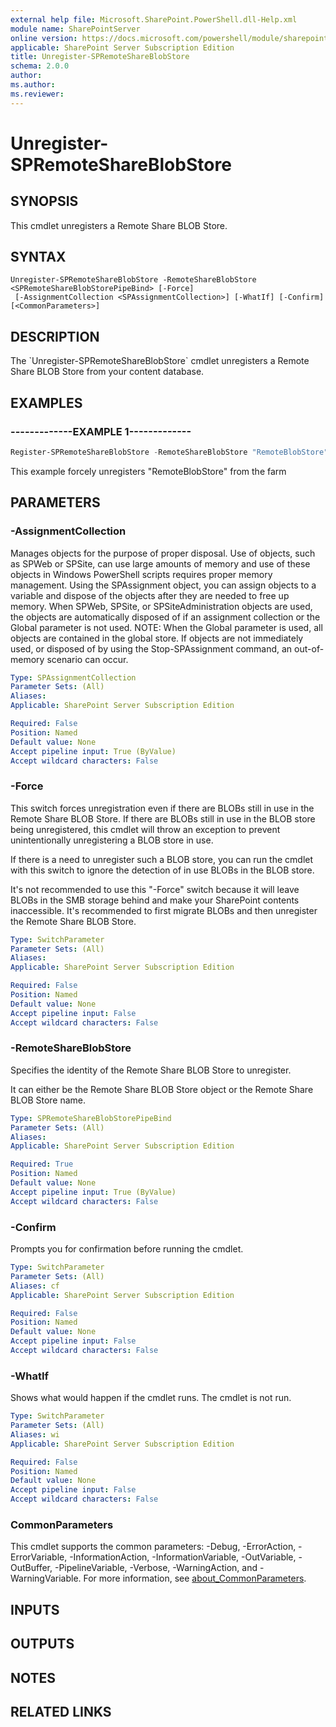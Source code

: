 ```yaml
---
external help file: Microsoft.SharePoint.PowerShell.dll-Help.xml
module name: SharePointServer
online version: https://docs.microsoft.com/powershell/module/sharepoint-server/unregister-spremoteshareblobstore
applicable: SharePoint Server Subscription Edition
title: Unregister-SPRemoteShareBlobStore
schema: 2.0.0
author:
ms.author:
ms.reviewer:
---
```


# Unregister-SPRemoteShareBlobStore

## SYNOPSIS
This cmdlet unregisters a Remote Share BLOB Store.

## SYNTAX

```
Unregister-SPRemoteShareBlobStore -RemoteShareBlobStore <SPRemoteShareBlobStorePipeBind> [-Force]
 [-AssignmentCollection <SPAssignmentCollection>] [-WhatIf] [-Confirm] [<CommonParameters>]
```

## DESCRIPTION
The \`Unregister-SPRemoteShareBlobStore\` cmdlet unregisters a Remote Share BLOB Store from your content database.

## EXAMPLES

### -------------EXAMPLE 1------------- 
```powershell
Register-SPRemoteShareBlobStore -RemoteShareBlobStore "RemoteBlobStore" -Force
```

This example forcely unregisters "RemoteBlobStore" from the farm

## PARAMETERS

### -AssignmentCollection
Manages objects for the purpose of proper disposal.
Use of objects, such as SPWeb or SPSite, can use large amounts of memory and use of these objects in Windows PowerShell scripts requires proper memory management.
Using the SPAssignment object, you can assign objects to a variable and dispose of the objects after they are needed to free up memory.
When SPWeb, SPSite, or SPSiteAdministration objects are used, the objects are automatically disposed of if an assignment collection or the Global parameter is not used.
NOTE: When the Global parameter is used, all objects are contained in the global store.
If objects are not immediately used, or disposed of by using the Stop-SPAssignment command, an out-of-memory scenario can occur.

```yaml
Type: SPAssignmentCollection
Parameter Sets: (All)
Aliases:
Applicable: SharePoint Server Subscription Edition

Required: False
Position: Named
Default value: None
Accept pipeline input: True (ByValue)
Accept wildcard characters: False
```

### -Force
This switch forces unregistration even if there are BLOBs still in use in the Remote Share BLOB Store.
If there are BLOBs still in use in the BLOB store being unregistered, this cmdlet will throw an exception to prevent unintentionally unregistering a BLOB store in use.

If there is a need to unregister such a BLOB store, you can run the cmdlet with this switch to ignore the detection of in use BLOBs in the BLOB store.

It's not recommended to use this "-Force" switch because it will leave BLOBs in the SMB storage behind and make your SharePoint contents inaccessible.
It's recommended to first migrate BLOBs and then unregister the Remote Share BLOB Store.

```yaml
Type: SwitchParameter
Parameter Sets: (All)
Aliases:
Applicable: SharePoint Server Subscription Edition

Required: False
Position: Named
Default value: None
Accept pipeline input: False
Accept wildcard characters: False
```

### -RemoteShareBlobStore
Specifies the identity of the Remote Share BLOB Store to unregister.

It can either be the Remote Share BLOB Store object or the Remote Share BLOB Store name.

```yaml
Type: SPRemoteShareBlobStorePipeBind
Parameter Sets: (All)
Aliases:
Applicable: SharePoint Server Subscription Edition

Required: True
Position: Named
Default value: None
Accept pipeline input: True (ByValue)
Accept wildcard characters: False
```

### -Confirm
Prompts you for confirmation before running the cmdlet.

```yaml
Type: SwitchParameter
Parameter Sets: (All)
Aliases: cf
Applicable: SharePoint Server Subscription Edition

Required: False
Position: Named
Default value: None
Accept pipeline input: False
Accept wildcard characters: False
```

### -WhatIf
Shows what would happen if the cmdlet runs.
The cmdlet is not run.

```yaml
Type: SwitchParameter
Parameter Sets: (All)
Aliases: wi
Applicable: SharePoint Server Subscription Edition

Required: False
Position: Named
Default value: None
Accept pipeline input: False
Accept wildcard characters: False
```

### CommonParameters
This cmdlet supports the common parameters: -Debug, -ErrorAction, -ErrorVariable, -InformationAction, -InformationVariable, -OutVariable, -OutBuffer, -PipelineVariable, -Verbose, -WarningAction, and -WarningVariable. For more information, see [about_CommonParameters](https://go.microsoft.com/fwlink/?LinkID=113216).

## INPUTS

## OUTPUTS

## NOTES

## RELATED LINKS
